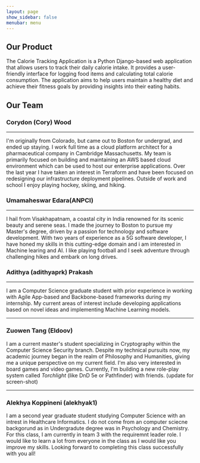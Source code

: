 ```yaml
---
layout: page
show_sidebar: false
menubar: menu
---
```




## Our Product

The Calorie Tracking Application is a Python Django-based web application that allows users to track their daily calorie intake.
It provides a user-friendly interface for logging food items and calculating total calorie consumption. 
The application aims to help users maintain a healthy diet and achieve their fitness goals by providing insights into their eating habits.

## Our Team

### Corydon (Cory) Wood

---

I'm originally from Colorado, but came out to Boston for undergrad, and ended up staying. I work full time as a cloud platform architect for a pharmaceutical company in Cambridge
Massachusetts. My team is primarily focused on building and maintaining an AWS based cloud environment
which can be used to host our enterprise applications. Over the last year I have
taken an interest in Terraform and have been focused on redesigning our infrastructure deployment pipelines. Outside of work and school
I enjoy playing hockey, skiing, and hiking.

### Umamaheswar Edara(ANPCI)

---

I hail from Visakhapatnam, a coastal city in India renowned for its scenic beauty and serene seas. I made the journey to Boston to pursue my Master's degree, driven by a passion for technology and software development. With two years of experience as a 5G software developer, I have honed my skills in this cutting-edge domain and i am interested in Machine learing and AI. I like playing football and I seek adventure through challenging hikes and embark on long drives.

### Adithya (adithyaprk) Prakash

---

I am a Computer Science graduate student with prior experience in working with Agile App-based and Backbone-based frameworks during my internship. My current areas of interest include developing applications based on novel ideas and implementing Machine Learning models.

---

### Zuowen Tang (Eldoov)

I am a current master's student specializing in Cryptography within the Computer Science Security branch. Despite my technical pursuits now, my academic journey began in the realm of Philosophy and Humanities, giving me a unique perspective on my current field. I'm also very interested in board games and video games. Currently, I'm building a new role-play system called _Torchlight_ (like DnD 5e or Pathfinder) with friends. (update for screen-shot)

---

### Alekhya Koppineni (alekhyak1)

I am a second year graduate student studying Computer Science with an intrest in Healthcare Informatics. I do not come from an computer sciecne backgorund as in Undergradute
degree was in Psychology and Chemistry. For this class, I am currently in team 3 with the requiremnt leader role. I would like to learn a lot from everyone in the class as I would
like you improve my skills. Looking forward to completing this class successfully with you all!